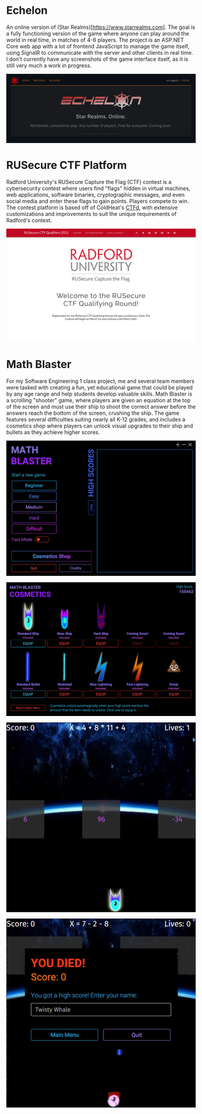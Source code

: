# Echelon

An online version of (Star Realms)[https://www.starrealms.com]. The goal is a fully functioning version of the game where anyone can play around the world in real time, in matches of 4-6 players. The project is an ASP.NET Core web app with a lot of frontend JavaScript to manage the game itself, using SignalR to communicate with the server and other clients in real time. I don't currently have any screenshots of the game interface itself, as it is still very much a work in progress.

![](Echelon1.png)

# RUSecure CTF Platform

Radford University's RUSecure Capture the Flag (CTF) contest is a cybersecurity contest where users find "flags" hidden in virtual machines, web applications, software binaries, cryptographic messages, and even social media and enter these flags to gain points. Players compete to win. The contest platform is based off of ColdHeat's [CTFd](https://github.com/CTFd/CTFd), with extensive customizations and improvements to suit the unique requirements of Radford's contest.

![](CTFd1.png)

# Math Blaster

For my Software Engineering 1 class project, me and several team members were tasked with creating a fun, yet educational game that could be played by any age range and help students develop valuable skills. Math Blaster is a scrolling "shooter" game, where players are given an equation at the top of the screen and must use their ship to shoot the correct answer before the answers reach the bottom of the screen, crushing the ship. The game features several difficulties suiting nearly all K-12 grades, and includes a cosmetics shop where players can unlock visual upgrades to their ship and bullets as they achieve higher scores.

![](MathBlaster1.png)

![](MathBlaster2.png)

![](MathBlaster3.png)

![](MathBlaster4.png)
